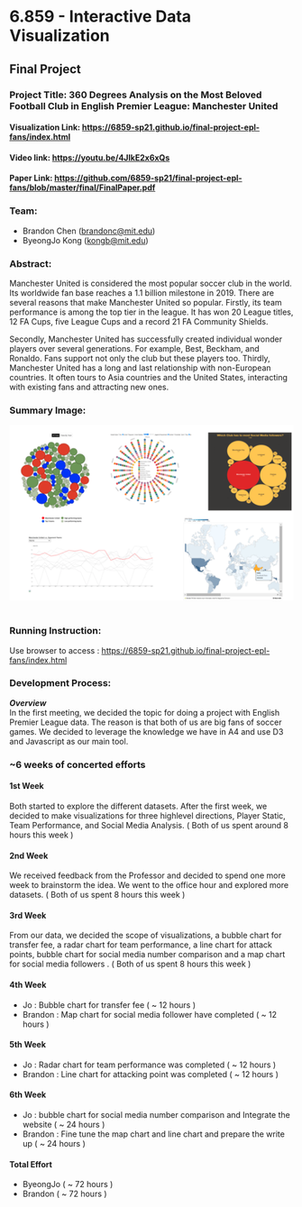 # 6.859 - Interactive Data Visualization 
## **Final Project** ###

### **Project Title:** 360 Degrees Analysis on the Most Beloved Football Club in English Premier League: Manchester United

#### **Visualization Link:** https://6859-sp21.github.io/final-project-epl-fans/index.html

#### **Video link:** https://youtu.be/4JlkE2x6xQs

#### **Paper Link:** https://github.com/6859-sp21/final-project-epl-fans/blob/master/final/FinalPaper.pdf

### **Team:**
* Brandon Chen (brandonc@mit.edu)
* ByeongJo Kong (kongb@mit.edu)


### **Abstract:**
Manchester United is considered the most popular soccer club in the world. Its worldwide fan base reaches a 1.1 billion milestone in 2019. There are several reasons that make Manchester United so popular. Firstly, its team performance is among the top tier in the league. It has won 20 League titles, 12 FA Cups, five League Cups and a record 21 FA Community Shields. 

Secondly, Manchester United has successfully created individual wonder players over several generations. For example, Best, Beckham, and Ronaldo. Fans support not only the club but these players too. Thirdly, Manchester United has a long and last relationship with non-European countries. It often tours to Asia countries and the United States, interacting with existing fans and attracting new ones.

### **Summary Image:**
<img src='images/summary_image.png'> 
<br><br>

### **Running Instruction:**
Use browser to access : https://6859-sp21.github.io/final-project-epl-fans/index.html
<br>

### **Development Process:**
***Overview*** <br>
In the first meeting, we decided the topic for doing a project with English Premier League data. The reason is that both of us are big fans of soccer games. We decided to leverage the knowledge we have in A4 and use D3 and Javascript as our main tool.
 
### **~6 weeks of concerted efforts**
#### **1st Week**
Both started to explore the different datasets. After the first week, we decided to make visualizations for three highlevel directions, Player Static, Team Performance, and Social Media Analysis. ( Both of us spent around 8 hours this week ) 
#### **2nd Week**
We received feedback from the Professor and decided to spend one more week to brainstorm the idea. We went to the office hour and explored more datasets. ( Both of us spent 8 hours this week )
#### **3rd Week**
From our data, we decided the scope of visualizations, a bubble chart for transfer fee, a radar chart for team performance, a line chart for attack points, bubble chart for social media number comparison and a map chart for social media followers . ( Both of us spent 8 hours this week )
#### **4th Week**
- Jo : Bubble chart for transfer fee  ( ~ 12 hours )
- Brandon : Map chart for social media follower have completed ( ~ 12 hours ) 
#### **5th Week**
- Jo : Radar chart for team performance was completed ( ~ 12 hours )
- Brandon : Line chart for attacking point was completed ( ~ 12 hours )
#### **6th Week**
- Jo : bubble chart for social media number comparison and Integrate the website ( ~ 24 hours )
- Brandon : Fine tune the map chart and line chart and prepare the write up ( ~ 24 hours ) 
#### **Total Effort**
- ByeongJo ( ~ 72 hours )
- Brandon ( ~ 72 hours )
